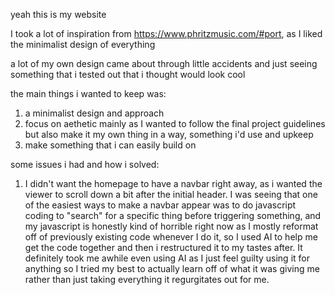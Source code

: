 yeah this is my website

I took a lot of inspiration from https://www.phritzmusic.com/#port, as I liked the minimalist design of everything

a lot of my own design came about through little accidents and just seeing something that i tested out that i thought would look cool

the main things i wanted to keep was:
1) a minimalist design and approach
2) focus on aethetic mainly as I wanted to follow the final project guidelines but also make it my own thing in a way, something i'd use and upkeep
3) make something that i can easily build on

some issues i had and how i solved:

1) I didn't want the homepage to have a navbar right away, as i wanted the viewer to scroll down a bit after the initial header.
    I was seeing that one of the easiest ways to make a navbar appear was to do javascript coding to "search" for a specific thing before
    triggering something, and my javascript is honestly kind of horrible right now as I mostly reformat off of previously existing code whenever I do it,
    so I used AI to help me get the code together and then i restructured it to my tastes after. 
        It definitely took me awhile even using AI as I just feel guilty using it for anything so I tried my best to actually learn off of what it was giving me
        rather than just taking everything it regurgitates out for me.


    